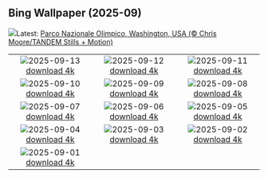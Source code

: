 ## Bing Wallpaper (2025-09)
![](https://www.bing.com/th?id=OHR.HohWaterfall_IT-IT5534141652_UHD.jpg&w=1000)Latest: [Parco Nazionale Olimpico, Washington, USA (© Chris Moore/TANDEM Stills + Motion)](https://www.bing.com/th?id=OHR.HohWaterfall_IT-IT5534141652_UHD.jpg)

|      |      |      |
| :----: | :----: | :----: |
|![](https://www.bing.com/th?id=OHR.PointReyesSeashore_IT-IT5474043109_UHD.jpg&pid=hp&w=384&h=216&rs=1&c=4)2025-09-13 [download 4k](https://www.bing.com/th?id=OHR.PointReyesSeashore_IT-IT5474043109_UHD.jpg)|![](https://www.bing.com/th?id=OHR.SpinnerDolphins_IT-IT5393623378_UHD.jpg&pid=hp&w=384&h=216&rs=1&c=4)2025-09-12 [download 4k](https://www.bing.com/th?id=OHR.SpinnerDolphins_IT-IT5393623378_UHD.jpg)|![](https://www.bing.com/th?id=OHR.ExtremaduraJamon_IT-IT9213887969_UHD.jpg&pid=hp&w=384&h=216&rs=1&c=4)2025-09-11 [download 4k](https://www.bing.com/th?id=OHR.ExtremaduraJamon_IT-IT9213887969_UHD.jpg)|
|![](https://www.bing.com/th?id=OHR.YorkshireHay_IT-IT9160860790_UHD.jpg&pid=hp&w=384&h=216&rs=1&c=4)2025-09-10 [download 4k](https://www.bing.com/th?id=OHR.YorkshireHay_IT-IT9160860790_UHD.jpg)|![](https://www.bing.com/th?id=OHR.DunquinIreland_IT-IT9116681695_UHD.jpg&pid=hp&w=384&h=216&rs=1&c=4)2025-09-09 [download 4k](https://www.bing.com/th?id=OHR.DunquinIreland_IT-IT9116681695_UHD.jpg)|![](https://www.bing.com/th?id=OHR.OrchardLibrary_IT-IT9071511638_UHD.jpg&pid=hp&w=384&h=216&rs=1&c=4)2025-09-08 [download 4k](https://www.bing.com/th?id=OHR.OrchardLibrary_IT-IT9071511638_UHD.jpg)|
|![](https://www.bing.com/th?id=OHR.GaribaldiNapoli_IT-IT9017622092_UHD.jpg&pid=hp&w=384&h=216&rs=1&c=4)2025-09-07 [download 4k](https://www.bing.com/th?id=OHR.GaribaldiNapoli_IT-IT9017622092_UHD.jpg)|![](https://www.bing.com/th?id=OHR.BlueGdansk_IT-IT8980051630_UHD.jpg&pid=hp&w=384&h=216&rs=1&c=4)2025-09-06 [download 4k](https://www.bing.com/th?id=OHR.BlueGdansk_IT-IT8980051630_UHD.jpg)|![](https://www.bing.com/th?id=OHR.SunsetPier_IT-IT8926979057_UHD.jpg&pid=hp&w=384&h=216&rs=1&c=4)2025-09-05 [download 4k](https://www.bing.com/th?id=OHR.SunsetPier_IT-IT8926979057_UHD.jpg)|
|![](https://www.bing.com/th?id=OHR.WrestlingBears_IT-IT9855887848_UHD.jpg&pid=hp&w=384&h=216&rs=1&c=4)2025-09-04 [download 4k](https://www.bing.com/th?id=OHR.WrestlingBears_IT-IT9855887848_UHD.jpg)|![](https://www.bing.com/th?id=OHR.AgrigentoSicilia_IT-IT0162455126_UHD.jpg&pid=hp&w=384&h=216&rs=1&c=4)2025-09-03 [download 4k](https://www.bing.com/th?id=OHR.AgrigentoSicilia_IT-IT0162455126_UHD.jpg)|![](https://www.bing.com/th?id=OHR.DeadvleiTrees_IT-IT9675346789_UHD.jpg&pid=hp&w=384&h=216&rs=1&c=4)2025-09-02 [download 4k](https://www.bing.com/th?id=OHR.DeadvleiTrees_IT-IT9675346789_UHD.jpg)|
|![](https://www.bing.com/th?id=OHR.TrulliHouses_IT-IT0120917493_UHD.jpg&pid=hp&w=384&h=216&rs=1&c=4)2025-09-01 [download 4k](https://www.bing.com/th?id=OHR.TrulliHouses_IT-IT0120917493_UHD.jpg)|